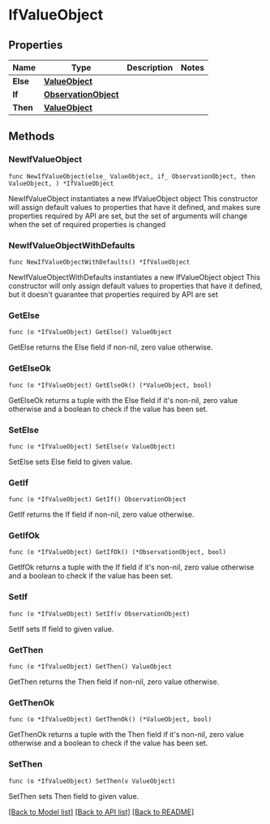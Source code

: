 # IfValueObject

## Properties

Name | Type | Description | Notes
------------ | ------------- | ------------- | -------------
**Else** | [**ValueObject**](ValueObject.md) |  | 
**If** | [**ObservationObject**](ObservationObject.md) |  | 
**Then** | [**ValueObject**](ValueObject.md) |  | 

## Methods

### NewIfValueObject

`func NewIfValueObject(else_ ValueObject, if_ ObservationObject, then ValueObject, ) *IfValueObject`

NewIfValueObject instantiates a new IfValueObject object
This constructor will assign default values to properties that have it defined,
and makes sure properties required by API are set, but the set of arguments
will change when the set of required properties is changed

### NewIfValueObjectWithDefaults

`func NewIfValueObjectWithDefaults() *IfValueObject`

NewIfValueObjectWithDefaults instantiates a new IfValueObject object
This constructor will only assign default values to properties that have it defined,
but it doesn't guarantee that properties required by API are set

### GetElse

`func (o *IfValueObject) GetElse() ValueObject`

GetElse returns the Else field if non-nil, zero value otherwise.

### GetElseOk

`func (o *IfValueObject) GetElseOk() (*ValueObject, bool)`

GetElseOk returns a tuple with the Else field if it's non-nil, zero value otherwise
and a boolean to check if the value has been set.

### SetElse

`func (o *IfValueObject) SetElse(v ValueObject)`

SetElse sets Else field to given value.


### GetIf

`func (o *IfValueObject) GetIf() ObservationObject`

GetIf returns the If field if non-nil, zero value otherwise.

### GetIfOk

`func (o *IfValueObject) GetIfOk() (*ObservationObject, bool)`

GetIfOk returns a tuple with the If field if it's non-nil, zero value otherwise
and a boolean to check if the value has been set.

### SetIf

`func (o *IfValueObject) SetIf(v ObservationObject)`

SetIf sets If field to given value.


### GetThen

`func (o *IfValueObject) GetThen() ValueObject`

GetThen returns the Then field if non-nil, zero value otherwise.

### GetThenOk

`func (o *IfValueObject) GetThenOk() (*ValueObject, bool)`

GetThenOk returns a tuple with the Then field if it's non-nil, zero value otherwise
and a boolean to check if the value has been set.

### SetThen

`func (o *IfValueObject) SetThen(v ValueObject)`

SetThen sets Then field to given value.



[[Back to Model list]](../README.md#documentation-for-models) [[Back to API list]](../README.md#documentation-for-api-endpoints) [[Back to README]](../README.md)


